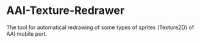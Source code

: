 # AAI-Texture-Redrawer
The tool for automatical redrawing of some types of sprites (Texture2D) of AAI mobile port.
